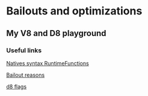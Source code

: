 # Bailouts and optimizations

## My V8 and D8 playground

### Useful links

[Natives syntax RuntimeFunctions](https://github.com/v8/v8/blob/master/src/runtime/runtime.h)

[Bailout reasons](https://github.com/v8/v8/blob/9.6.182/src/codegen/bailout-reason.h)

[d8 flags](d8-help.txt)